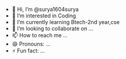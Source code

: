 - 👋 Hi, I’m @surya1604surya
- 👀 I’m interested in Coding
- 🌱 I’m currently learning Btech-2nd year,cse
- 💞️ I’m looking to collaborate on ...
- 📫 How to reach me ...
- 😄 Pronouns: ...
- ⚡ Fun fact: ...

<!---
surya1604surya/surya1604surya is a ✨ special ✨ repository because its `README.md` (this file) appears on your GitHub profile.
You can click the Preview link to take a look at your changes.
--->
